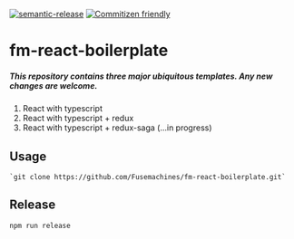 [![semantic-release](https://img.shields.io/badge/%20%20%F0%9F%93%A6%F0%9F%9A%80-semantic--release-e10079.svg)](https://github.com/semantic-release/semantic-release) [![Commitizen friendly](https://img.shields.io/badge/commitizen-friendly-brightgreen.svg)](http://commitizen.github.io/cz-cli/)
# fm-react-boilerplate
##### This repository contains three major ubiquitous templates. Any new changes are welcome.
1. React with typescript
2. React with typescript + redux 
3. React with typescript + redux-saga (...in progress)

## Usage

    `git clone https://github.com/Fusemachines/fm-react-boilerplate.git`

## Release
`npm run release`
#




